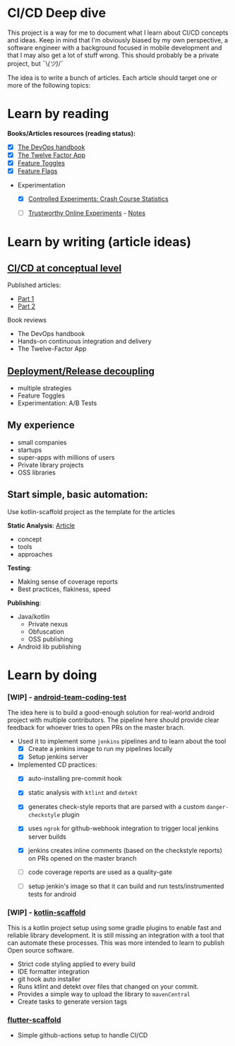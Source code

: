 # CI/CD Deep dive

This project is a way for me to document what I learn about CI/CD concepts and ideas. 
Keep in mind that I'm obviously biased by my own perspective, a software engineer with a
background focused in mobile development and that I may also get a lot of stuff wrong.
This should probably be a private project, but  ¯\\_(ツ)_/¯

The idea is to write a bunch of articles. Each article should target one or more of the following topics:
# Learn by reading
**Books/Articles resources (reading status):**
- [x] [The DevOps handbook](https://www.amazon.com/DevOps-Handbook-World-Class-Reliability-Organizations/dp/1942788002)
- [x] [The Twelve Factor App](https://12factor.net/)
- [x] [Feature Toggles](https://martinfowler.com/articles/feature-toggles.html)
- [x] [Feature Flags](https://jeroenmols.com/blog/2019/08/13/featureflags/)
- Experimentation
	- [x] [Controlled Experiments: Crash Course Statistics](https://www.youtube.com/watch?v=kkBDa-ICvyY)
	- [ ] [Trustworthy Online Experiments](https://www.amazon.com.br/Trustworthy-Online-Controlled-Experiments-Practical/dp/1108724264) - [Notes](https://github.com/iurysza/mobile-devops/tree/master/deployment-release-decoupling/trustworthy-online-controlled-experiments-notes.md)


# Learn by writing (article ideas)
## [CI/CD at conceptual level](https://github.com/iurysza/mobile-devops/tree/master/foundation)
Published articles:
- [Part 1](https://dev.to/iurysza/introduction-jg5)
- [Part 2](https://dev.to/iurysza/part-2-automation-454g)

Book reviews
- The DevOps handbook
- Hands-on continuous integration and delivery
- The Twelve-Factor App

## [Deployment/Release decoupling](https://github.com/iurysza/mobile-devops/tree/master/deployment-release-decoupling)
- multiple strategies
- Feature Toggles
- Experimentation: A/B Tests

## My experience
- small companies
- startups
- super-apps with millions of users 
- Private library projects 
- OSS libraries

## Start simple, basic automation:
Use kotlin-scaffold project as the template 
for the articles

**Static Analysis**: [Article](https://dev.to/iurysza/continuous-kotlin-static-analysis-2l2o)
- concept
- tools
- approaches


**Testing**:
- Making sense of coverage reports
- Best practices, flakiness, speed

**Publishing**:
- Java/kotlin 
	- Private nexus
	- Obfuscation
	- OSS publishing
- Android lib publishing


# Learn by doing
### [WIP] - [android-team-coding-test](https://github.com/iurysza/android-team-coding-test)
The idea here is to build a good-enough solution for real-world android project with multiple contributors.
The pipeline here should provide clear feedback for whoever tries to open PRs on the master brach.

- Used it to implement some `jenkins` pipelines and to learn about the tool
    - [x] Create a jenkins image to run my pipelines locally
    - [x] Setup jenkins server

- Implemented CD practices:
    - [x] auto-installing pre-commit hook
    - [x] static analysis with `ktlint` and `detekt`
    - [x] generates check-style reports that are parsed with a custom `danger-checkstyle` plugin
	- [x] uses `ngrok` for github-webhook integration to trigger local jenkins server builds
    - [x] jenkins creates inline comments (based on the checkstyle reports) on PRs opened on the master branch
    - [ ] code coverage reports are used as a quality-gate
	- [ ] setup jenkin's image so that it can build and run tests/instrumented tests for android


### [WIP] - [kotlin-scaffold](https://github.com/iurysza/kotlin-scaffold)
This is a kotlin project setup using some gradle plugins to enable fast and reliable library development. It is still missing an integration with a tool that can automate these processes.
This was more intended to learn to publish Open source software.

- Strict code styling applied to every build
- IDE formatter integration
- git hook auto installer
- Runs ktlint and detekt over files that changed on your commit.
- Provides a simple way to upload the library to `mavenCentral`
- Create tasks to generate version tags

### [flutter-scaffold](https://github.com/iurysza/flutter-scaffold)
- Simple github-actions setup to handle CI/CD

